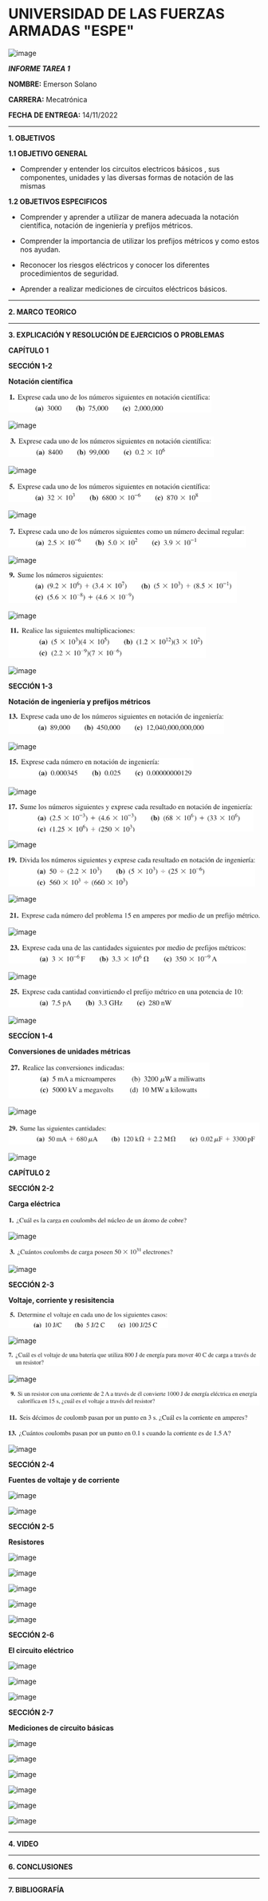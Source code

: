 # UNIVERSIDAD DE LAS FUERZAS ARMADAS "ESPE"
![image](https://user-images.githubusercontent.com/116772918/200762591-a164d8db-c02e-4269-8bb4-0bc4c810d79f.png)

***INFORME TAREA 1***

**NOMBRE:** Emerson Solano

**CARRERA:** Mecatrónica

**FECHA DE ENTREGA:** 14/11/2022

--------------------------------------------------------------------------------------------------------------------------------------------------------------------------------------

**1. OBJETIVOS**

**1.1  OBJETIVO GENERAL**

* Comprender y entender los circuitos electricos básicos , sus componentes, unidades y las diversas formas de notación de las mismas 

**1.2  OBJETIVOS ESPECIFICOS**

* Comprender y aprender a utilizar de manera adecuada la notación científica, notación de ingeniería y prefijos métricos. 

* Comprender la importancia de utilizar los prefijos métricos y como estos nos ayudan.

* Reconocer los riesgos eléctricos y conocer los diferentes procedimientos de seguridad.

* Aprender a realizar mediciones de circuitos eléctricos básicos. 

--------------------------------------------------------------------------------------------------------------------------------------------------------------------------------------
**2. MARCO TEORICO**



---------------------------------------------------------------------------------------------------------------------------------------------------------------------------------------
**3. EXPLICACIÓN Y RESOLUCIÓN DE EJERCICIOS O PROBLEMAS**

**CAPÍTULO 1**

**SECCIÓN 1-2**

**Notación científica**

![image](1.png)

![image](https://user-images.githubusercontent.com/116835707/201780343-6207e1c3-7a80-4733-9011-76a9c9e7e58c.png)

![image](3.png)

![image](https://user-images.githubusercontent.com/116835707/201784274-aba3de08-db4e-4d8a-a242-3d10c49dc0cc.png)

![image](5.png)

![image](https://user-images.githubusercontent.com/116835707/201784330-656eea19-6676-4995-baad-69649294b595.png)

![image](7.png)

![image](https://user-images.githubusercontent.com/116835707/201784406-4cf3b0e1-32d1-4f1d-b636-216ed0c13247.png)

![image](9.png)

![image](https://user-images.githubusercontent.com/116835707/201802672-f1ff8dba-f1d9-42dd-8638-c010985f662d.png)

![image](11.png)

![image](https://user-images.githubusercontent.com/116835707/201802747-72f1ad7b-1daf-4814-a150-318e7a8b9b6d.png)

**SECCIÓN 1-3**

**Notación de ingeniería y prefijos métricos**

![image](13.png)

![image](https://user-images.githubusercontent.com/116835707/201802807-956e6e03-0af7-4f5d-9858-ffb0f13b5dad.png)

![image](15.png)

![image](https://user-images.githubusercontent.com/116835707/201802866-1efa64cc-b520-4394-8435-aeb62e2279cc.png)

![image](17.png)

![image](https://user-images.githubusercontent.com/116835707/201803104-eccc730f-2e22-4d40-82b4-dd7b69dad366.png)

![image](19.png)

![image](https://user-images.githubusercontent.com/116835707/201803180-3a7702d2-783e-4122-a01c-d98285842256.png)

![image](21.png)

![image](https://user-images.githubusercontent.com/116835707/201803257-c3347ea5-28b9-408e-b6e5-bf17f68df732.png)

![image](23.png)

![image](https://user-images.githubusercontent.com/116835707/201803310-80e10eef-c2a1-44a3-a8c5-f45f498cd681.png)

![image](25.png)

![image](https://user-images.githubusercontent.com/116835707/201803363-870a3b52-97f0-4eb4-9d69-d47d5d093392.png)

**SECCÍON 1-4**

**Conversiones de unidades métricas**

![image](27.png)

![image](https://user-images.githubusercontent.com/116835707/201803529-c1a68455-fb68-4f1c-888d-01051ec017d2.png)

![image](29.png)

![image](https://user-images.githubusercontent.com/116835707/201803597-e6b6a265-866a-442f-9535-3f09c385f70f.png)

**CAPÍTULO 2**

**SECCIÓN 2-2**

**Carga eléctrica**

![image](2.1.png)

![image](https://user-images.githubusercontent.com/116835707/201826919-f0383682-0dbb-402f-b5f2-3377da552835.png)

![image](2.3.png)

![image](https://user-images.githubusercontent.com/116835707/201827020-5b29062c-4e2c-4891-b83e-231266c13f2f.png)

**SECCIÓN 2-3**

**Voltaje, corriente y resisitencia**

![image](2.5.png)

![image](https://user-images.githubusercontent.com/116835707/201827173-51c49ee6-f592-4288-86a7-716ec0b941fe.png)

![image](2.7.png)

![image](https://user-images.githubusercontent.com/116835707/201827246-bb553fe9-1bcf-4157-b30d-fe8f9d5431b1.png)

![image](2.9.png)

![image](2.11.png)

![image](2.13.png)

![image](https://user-images.githubusercontent.com/116835707/201766622-11ab672c-0a35-4df5-8ee9-f99fad103b2a.png)

**SECCIÓN 2-4**

**Fuentes de voltaje y de corriente**

![image](https://user-images.githubusercontent.com/116835707/201767661-8822a4a8-e614-426e-9030-8d6ece315d55.png)

![image](https://user-images.githubusercontent.com/116835707/201767723-625cb121-1835-4d30-afaf-b6a9f8b0fef6.png)

**SECCIÓN 2-5**

**Resistores**

![image](https://user-images.githubusercontent.com/116835707/201767943-d56aaad6-e920-4431-bd54-222805f59c79.png)

![image](https://user-images.githubusercontent.com/116835707/201767977-99c56977-40aa-4b53-a800-3006adf4f92e.png)

![image](https://user-images.githubusercontent.com/116835707/201768029-28404c47-a01c-46d8-b622-e61b3c0b2690.png)

![image](https://user-images.githubusercontent.com/116835707/201768450-65233f94-2b69-4e9a-ae0f-7c6f17815c4c.png)

![image](https://user-images.githubusercontent.com/116835707/201768485-c06e9d32-bec6-418a-b3aa-ebad0b5b01c4.png)

**SECCIÓN 2-6**

**El circuito eléctrico**

![image](https://user-images.githubusercontent.com/116835707/201768662-32fecde9-87eb-4a98-8f74-aa65de266bdf.png)

![image](https://user-images.githubusercontent.com/116835707/201768725-2d386919-bd5d-434c-afc4-0297279d8e1e.png)

![image](https://user-images.githubusercontent.com/116835707/201768826-99172b15-ecf2-452e-ab5b-aa7c6f51b551.png)

**SECCIÓN 2-7**

**Mediciones de circuito básicas**

![image](https://user-images.githubusercontent.com/116835707/201769102-e58d795d-34c8-4d55-9a44-402ff90456ed.png)

![image](https://user-images.githubusercontent.com/116835707/201769173-1f086338-fb10-4d9c-87cf-9a643176d7fe.png)

![image](https://user-images.githubusercontent.com/116835707/201769425-9e2b155d-5717-4755-9fdc-66ebfe00829a.png)

![image](https://user-images.githubusercontent.com/116835707/201769618-c2e446fa-7ab9-4dd6-981f-94ddd12d5da3.png)

![image](https://user-images.githubusercontent.com/116835707/201769720-3caf9485-f5df-43a2-946f-125d603e6cda.png)

![image](https://user-images.githubusercontent.com/116835707/201769827-d22ba35a-0a75-40b8-8343-2c660c01fec3.png)

--------------------------------------------------------------------------------------------------------------------------------------------------------------------------------------
**4. VIDEO**



---------------------------------------------------------------------------------------------------------------------------------------------------------------------------------------
**6. CONCLUSIONES**



----------------------------------------------------------------------------------------------------------------------------------------------------------------------------------------

**7. BIBLIOGRAFÍA**

